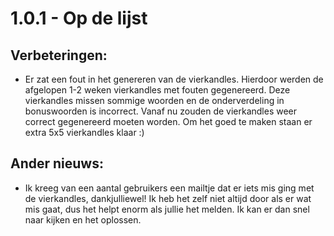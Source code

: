 # 1.0.1 - Op de lijst

## Verbeteringen:
- Er zat een fout in het genereren van de vierkandles. Hierdoor werden de afgelopen 1-2 weken vierkandles met fouten gegenereerd. Deze vierkandles missen sommige woorden en de onderverdeling in bonuswoorden is incorrect. Vanaf nu zouden de vierkandles weer correct gegenereerd moeten worden. Om het goed te maken staan er extra 5x5 vierkandles klaar :)

## Ander nieuws:
- Ik kreeg van een aantal gebruikers een mailtje dat er iets mis ging met de vierkandles, dankjulliewel! Ik heb het zelf niet altijd door als er wat mis gaat, dus het helpt enorm als jullie het melden. Ik kan er dan snel naar kijken en het oplossen.
